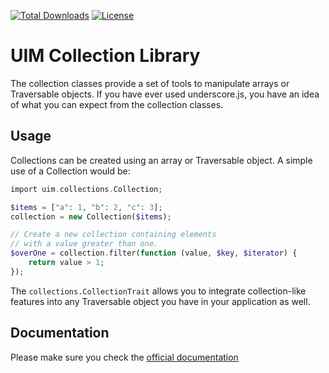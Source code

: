 [![Total Downloads](https://img.shields.io/packagist/dt/cakephp/collection.svg?style=flat-square)](https://packagist.org/packages/cakephp/collection)
[![License](https://img.shields.io/badge/license-MIT-blue.svg?style=flat-square)](LICENSE.txt)

# UIM Collection Library

The collection classes provide a set of tools to manipulate arrays or Traversable objects.
If you have ever used underscore.js, you have an idea of what you can expect from the collection classes.

## Usage

Collections can be created using an array or Traversable object.  A simple use of a Collection would be:

```php
import uim.collections.Collection;

$items = ["a": 1, "b": 2, "c": 3];
collection = new Collection($items);

// Create a new collection containing elements
// with a value greater than one.
$overOne = collection.filter(function (value, $key, $iterator) {
    return value > 1;
});
```

The `collections.CollectionTrait` allows you to integrate collection-like features into any Traversable object
you have in your application as well.

## Documentation

Please make sure you check the [official documentation](https://book.cakephp.org/4/en/core-libraries/collections.html)
